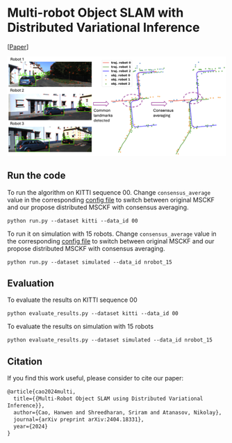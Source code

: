 # Multi-robot Object SLAM with Distributed Variational Inference

[[Paper](https://arxiv.org/abs/2404.18331)]

![](assets/teaser.png)

## Run the code

To run the algorithm on KITTI sequence 00. Change `consensus_average` value in the corresponding [config file](params/kitti_00.yaml) to switch between original MSCKF and our propose distributed MSCKF with consensus averaging.

```shell
python run.py --dataset kitti --data_id 00
```

To run it on simulation with 15 robots. Change `consensus_average` value in the corresponding [config file](params/simulated_nrobot_15.yaml) to switch between original MSCKF and our propose distributed MSCKF with consensus averaging.
```shell
python run.py --dataset simulated --data_id nrobot_15
```

## Evaluation

To evaluate the results on KITTI sequence 00
```shell
python evaluate_results.py --dataset kitti --data_id 00
```

To evaluate the results on simulation with 15 robots
```shell
python evaluate_results.py --dataset simulated --data_id nrobot_15
```

## Citation
If you find this work useful, please consider to cite our paper:
```
@article{cao2024multi,
  title={{Multi-Robot Object SLAM using Distributed Variational Inference}},
  author={Cao, Hanwen and Shreedharan, Sriram and Atanasov, Nikolay},
  journal={arXiv preprint arXiv:2404.18331},
  year={2024}
}
```